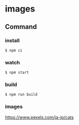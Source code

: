 # images

## Command

### install
```text
$ npm ci
```

### watch
```text
$ npm start
```

### build
```text
$ npm run build
```

### images
https://www.pexels.com/ja-jp/cats